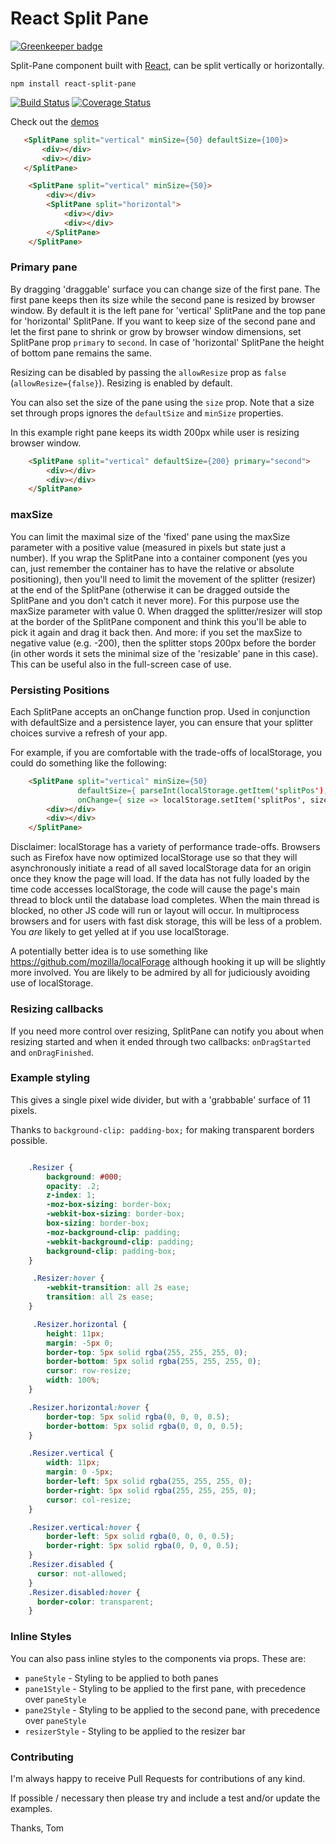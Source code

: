 # React Split Pane

[![Greenkeeper badge](https://badges.greenkeeper.io/tomkp/react-split-pane.svg)](https://greenkeeper.io/)

Split-Pane component built with [React](http://facebook.github.io/react), can be split vertically or horizontally.

```
npm install react-split-pane
```

[![Build Status](https://img.shields.io/travis/tomkp/react-split-pane/master.svg?style=flat-square)](https://travis-ci.org/tomkp/react-split-pane)
[![Coverage Status](https://img.shields.io/coveralls/tomkp/react-split-pane/master.svg?style=flat-square)](https://coveralls.io/r/tomkp/react-split-pane)


Check out the [demos](http://react-split-pane.surge.sh/)


```html
   <SplitPane split="vertical" minSize={50} defaultSize={100}>
       <div></div>
       <div></div>
   </SplitPane>
```

```html
    <SplitPane split="vertical" minSize={50}>
        <div></div>
        <SplitPane split="horizontal">
            <div></div>
            <div></div>
        </SplitPane>
    </SplitPane>
```

### Primary pane

By dragging 'draggable' surface you can change size of the first pane.
The first pane keeps then its size while the second pane is resized by browser window.
By default it is the left pane for 'vertical' SplitPane and the top pane for 'horizontal' SplitPane.
If you want to keep size of the second pane and let the first pane to shrink or grow by browser window dimensions,
set SplitPane prop `primary` to `second`. In case of 'horizontal' SplitPane the height of bottom pane remains the same.

Resizing can be disabled by passing the `allowResize` prop as `false` (`allowResize={false}`). Resizing is enabled by default.

You can also set the size of the pane using the `size` prop. Note that a size set through props ignores the `defaultSize` and `minSize` properties.

In this example right pane keeps its width 200px while user is resizing browser window.

```html
    <SplitPane split="vertical" defaultSize={200} primary="second">
        <div></div>
        <div></div>
    </SplitPane>
```

### maxSize
You can limit the maximal size of the 'fixed' pane using the maxSize parameter with a positive value (measured in pixels but state just a number).
If you wrap the SplitPane into a container component (yes you can, just remember the container has to have the relative or absolute positioning),
then you'll need to limit the movement of the splitter (resizer) at the end of the SplitPane (otherwise it can be dragged outside the SplitPane
and you don't catch it never more). For this purpose use the maxSize parameter with value 0. When dragged the splitter/resizer will stop at the border
of the SplitPane component and think this you'll be able to pick it again and drag it back then.
And more: if you set the maxSize to negative value (e.g. -200), then the splitter stops 200px before the border (in other words it sets the minimal
size of the 'resizable' pane in this case). This can be useful also in the full-screen case of use.

### Persisting Positions

Each SplitPane accepts an onChange function prop.  Used in conjunction with
defaultSize and a persistence layer, you can ensure that your splitter choices
survive a refresh of your app.

For example, if you are comfortable with the trade-offs of localStorage, you
could do something like the following:

```html
    <SplitPane split="vertical" minSize={50}
               defaultSize={ parseInt(localStorage.getItem('splitPos'), 10) }
               onChange={ size => localStorage.setItem('splitPos', size) }>
        <div></div>
        <div></div>
    </SplitPane>
```

Disclaimer: localStorage has a variety of performance trade-offs.  Browsers such
as Firefox have now optimized localStorage use so that they will asynchronously
initiate a read of all saved localStorage data for an origin once they know the
page will load.  If the data has not fully loaded by the time code accesses
localStorage, the code will cause the page's main thread to block until the
database load completes.  When the main thread is blocked, no other JS code will
run or layout will occur.  In multiprocess browsers and for users with fast
disk storage, this will be less of a problem.  You *are* likely to get yelled at
if you use localStorage.

A potentially better idea is to use something like
https://github.com/mozilla/localForage although hooking it up will be slightly
more involved.  You are likely to be admired by all for judiciously avoiding
use of localStorage.

### Resizing callbacks

If you need more control over resizing, SplitPane can notify you about when resizing started
and when it ended through two callbacks: `onDragStarted` and `onDragFinished`.

### Example styling

This gives a single pixel wide divider, but with a 'grabbable' surface of 11 pixels.

Thanks to ```background-clip: padding-box;``` for making transparent borders possible.


```css

    .Resizer {
        background: #000;
        opacity: .2;
        z-index: 1;
        -moz-box-sizing: border-box;
        -webkit-box-sizing: border-box;
        box-sizing: border-box;
        -moz-background-clip: padding;
        -webkit-background-clip: padding;
        background-clip: padding-box;
    }

     .Resizer:hover {
        -webkit-transition: all 2s ease;
        transition: all 2s ease;
    }

     .Resizer.horizontal {
        height: 11px;
        margin: -5px 0;
        border-top: 5px solid rgba(255, 255, 255, 0);
        border-bottom: 5px solid rgba(255, 255, 255, 0);
        cursor: row-resize;
        width: 100%;
    }

    .Resizer.horizontal:hover {
        border-top: 5px solid rgba(0, 0, 0, 0.5);
        border-bottom: 5px solid rgba(0, 0, 0, 0.5);
    }

    .Resizer.vertical {
        width: 11px;
        margin: 0 -5px;
        border-left: 5px solid rgba(255, 255, 255, 0);
        border-right: 5px solid rgba(255, 255, 255, 0);
        cursor: col-resize;
    }

    .Resizer.vertical:hover {
        border-left: 5px solid rgba(0, 0, 0, 0.5);
        border-right: 5px solid rgba(0, 0, 0, 0.5);
    }
    .Resizer.disabled {
      cursor: not-allowed;
    }
    .Resizer.disabled:hover {
      border-color: transparent;
    }

 ```
### Inline Styles

You can also pass inline styles to the components via props. These are:

 * `paneStyle` - Styling to be applied to both panes
 * `pane1Style` - Styling to be applied to the first pane, with precedence over `paneStyle`
 * `pane2Style` - Styling to be applied to the second pane, with precedence over `paneStyle`
 * `resizerStyle` - Styling to be applied to the resizer bar


### Contributing

I'm always happy to receive Pull Requests for contributions of any kind. 

If possible / necessary then please try and include a test and/or update the examples.
  
Thanks, Tom  
  
